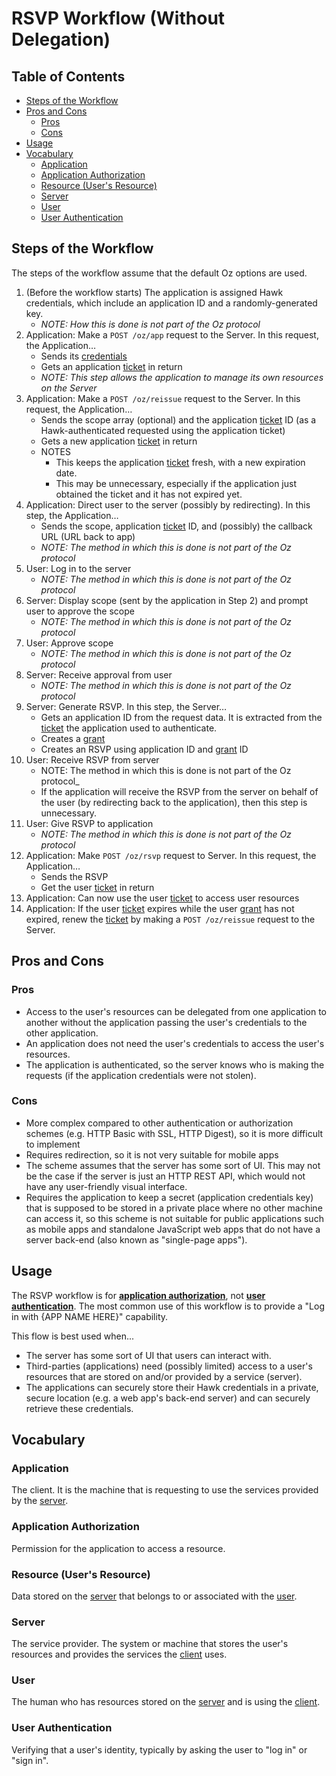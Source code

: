 <!-- omit in toc -->
# RSVP Workflow (Without Delegation)

<!-- omit in toc -->
## Table of Contents

- [Steps of the Workflow](#steps-of-the-workflow)
- [Pros and Cons](#pros-and-cons)
  - [Pros](#pros)
  - [Cons](#cons)
- [Usage](#usage)
- [Vocabulary](#vocabulary)
  - [Application](#application)
  - [Application Authorization](#application-authorization)
  - [Resource (User's Resource)](#resource-users-resource)
  - [Server](#server)
  - [User](#user)
  - [User Authentication](#user-authentication)

## Steps of the Workflow

The steps of the workflow assume that the default Oz options are used.

1. (Before the workflow starts) The application is assigned Hawk credentials,
    which include an application ID and a randomly-generated key.
    - _NOTE: How this is done is not part of the Oz protocol_
2. Application: Make a `POST /oz/app` request to the Server. In this request,
    the Application…
    - Sends its [credentials](api-reference/shared-arrays.md#app)
    - Gets an application [ticket](api-reference/shared-arrays.md#ticket) in
      return
    - _NOTE: This step allows the application to manage its own resources on the
      Server_
3. Application: Make a `POST /oz/reissue` request to the Server. In this
    request, the Application…
    - Sends the scope array (optional) and the application [ticket](api-reference/shared-arrays.md#ticket)
      ID (as a Hawk-authenticated requested using the application ticket)
    - Gets a new application [ticket](api-reference/shared-arrays.md#ticket) in
      return
    - NOTES
      - This keeps the application [ticket](api-reference/shared-arrays.md#ticket)
        fresh, with a new expiration date.
      - This may be unnecessary, especially if the application just obtained
        the ticket and it has not expired yet.
4. Application: Direct user to the server (possibly by redirecting). In this
    step, the Application…
    - Sends the scope, application [ticket](api-reference/shared-arrays.md#ticket)
      ID, and (possibly) the callback URL (URL back to app)
    - _NOTE: The method in which this is done is not part of the Oz protocol_
5. User: Log in to the server
    - _NOTE: The method in which this is done is not part of the Oz protocol_
6. Server: Display scope (sent by the application in Step 2) and prompt user to
    approve the scope
    - _NOTE: The method in which this is done is not part of the Oz protocol_
7. User: Approve scope
    - _NOTE: The method in which this is done is not part of the Oz protocol_
8. Server: Receive approval from user
    - _NOTE: The method in which this is done is not part of the Oz protocol_
9. Server: Generate RSVP. In this step, the Server…
    - Gets an application ID from the request data. It is extracted from the
      [ticket](api-reference/shared-arrays.md#ticket) the application used to
      authenticate.
    - Creates a [grant](api-reference/shared-arrays.md#grant)
    - Creates an RSVP using application ID and [grant](api-reference/shared-arrays.md#grant)
      ID
10. User: Receive RSVP from server
    - NOTE: The method in which this is done is not part of the Oz protocol_
    - If the application will receive the RSVP from the server on behalf of the
    user (by redirecting back to the application), then this step is
    unnecessary.
11. User: Give RSVP to application
    - _NOTE: The method in which this is done is not part of the Oz protocol_
12. Application: Make `POST /oz/rsvp` request to Server. In this request, the
    Application…
    - Sends the RSVP
    - Get the user [ticket](api-reference/shared-arrays.md#ticket) in return
13. Application: Can now use the user [ticket](api-reference/shared-arrays.md#ticket)
    to access user resources
14. Application: If the user [ticket](api-reference/shared-arrays.md#ticket)
    expires while the user [grant](api-reference/shared-arrays.md#grant) has not
    expired, renew the [ticket](api-reference/shared-arrays.md#ticket) by making
    a `POST /oz/reissue` request to the Server.

## Pros and Cons

### Pros

- Access to the user's resources can be delegated from one application to
  another without the application passing the user's credentials to the other
  application.
- An application does not need the user's credentials to access the user's
  resources.
- The application is authenticated, so the server knows who is making the
  requests (if the application credentials were not stolen).

### Cons

- More complex compared to other authentication or authorization schemes (e.g.
  HTTP Basic with SSL, HTTP Digest), so it is more difficult to implement
- Requires redirection, so it is not very suitable for mobile apps
- The scheme assumes that the server has some sort of UI. This may not be the
  case if the server is just an HTTP REST API, which would not have any
  user-friendly visual interface.
- Requires the application to keep a secret (application credentials key) that
  is supposed to be stored in a private place where no other machine can access
  it, so this scheme is not suitable for public applications such as mobile apps
  and standalone JavaScript web apps that do not have a server back-end (also
  known as "single-page apps").

## Usage

The RSVP workflow is for [**application authorization**](#application-authorization),
not [**user authentication**](#user-authentication). The most common use of this
workflow is to provide a "Log in with {APP NAME HERE}" capability.

This flow is best used when...

- The server has some sort of UI that users can interact with.
- Third-parties (applications) need (possibly limited) access to a user's
  resources that are stored on and/or provided by a service (server).
- The applications can securely store their Hawk credentials in a private,
  secure location (e.g. a web app's back-end server) and can securely retrieve
  these credentials.

## Vocabulary

### Application

The client. It is the machine that is requesting to use the services provided by
the [server](#server).

### Application Authorization

Permission for the application to access a resource.

### Resource (User's Resource)

Data stored on the [server](#server) that belongs to or associated with the
[user](#user).

### Server

The service provider. The system or machine that stores the user's resources and
provides the services the [client](#application) uses.

### User

The human who has resources stored on the [server](#server) and is using the
[client](#application).

### User Authentication

Verifying that a user's identity, typically by asking the user to "log in" or
"sign in".
